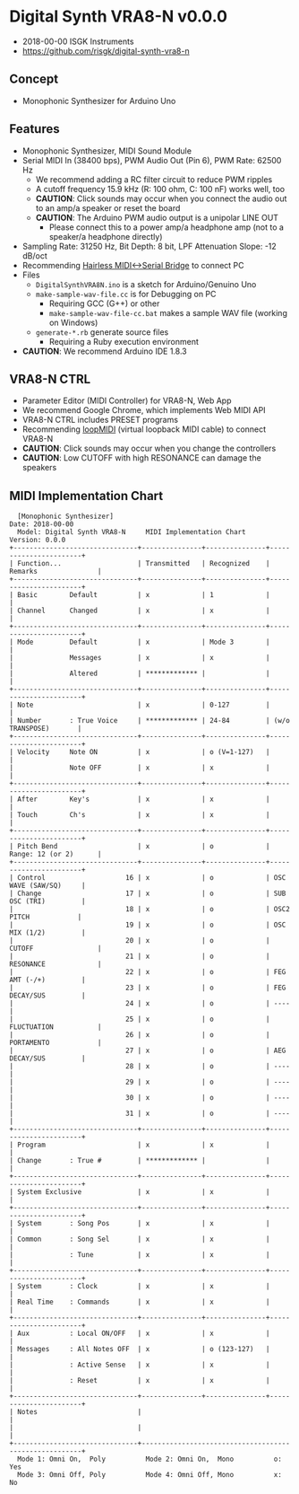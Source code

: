 # Digital Synth VRA8-N v0.0.0

- 2018-00-00 ISGK Instruments
- <https://github.com/risgk/digital-synth-vra8-n>

## Concept

- Monophonic Synthesizer for Arduino Uno

## Features

- Monophonic Synthesizer, MIDI Sound Module
- Serial MIDI In (38400 bps), PWM Audio Out (Pin 6), PWM Rate: 62500 Hz
    - We recommend adding a RC filter circuit to reduce PWM ripples
    - A cutoff frequency 15.9 kHz (R: 100 ohm, C: 100 nF) works well, too
    - **CAUTION**: Click sounds may occur when you connect the audio out to an amp/a speaker or reset the board
    - **CAUTION**: The Arduino PWM audio output is a unipolar LINE OUT
        - Please connect this to a power amp/a headphone amp (not to a speaker/a headphone directly)
- Sampling Rate: 31250 Hz, Bit Depth: 8 bit, LPF Attenuation Slope: -12 dB/oct
- Recommending [Hairless MIDI<->Serial Bridge](http://projectgus.github.io/hairless-midiserial/) to connect PC
- Files
    - `DigitalSynthVRA8N.ino` is a sketch for Arduino/Genuino Uno
    - `make-sample-wav-file.cc` is for Debugging on PC
        - Requiring GCC (G++) or other
        - `make-sample-wav-file-cc.bat` makes a sample WAV file (working on Windows)
    - `generate-*.rb` generate source files
        - Requiring a Ruby execution environment
- **CAUTION**: We recommend Arduino IDE 1.8.3

## VRA8-N CTRL

- Parameter Editor (MIDI Controller) for VRA8-N, Web App
- We recommend Google Chrome, which implements Web MIDI API
- VRA8-N CTRL includes PRESET programs
- Recommending [loopMIDI](http://www.tobias-erichsen.de/software/loopmidi.html) (virtual loopback MIDI cable) to connect VRA8-N
- **CAUTION**: Click sounds may occur when you change the controllers
- **CAUTION**: Low CUTOFF with high RESONANCE can damage the speakers

## MIDI Implementation Chart

      [Monophonic Synthesizer]                                        Date: 2018-00-00       
      Model: Digital Synth VRA8-N     MIDI Implementation Chart       Version: 0.0.0         
    +-------------------------------+---------------+---------------+-----------------------+
    | Function...                   | Transmitted   | Recognized    | Remarks               |
    +-------------------------------+---------------+---------------+-----------------------+
    | Basic        Default          | x             | 1             |                       |
    | Channel      Changed          | x             | x             |                       |
    +-------------------------------+---------------+---------------+-----------------------+
    | Mode         Default          | x             | Mode 3        |                       |
    |              Messages         | x             | x             |                       |
    |              Altered          | ************* |               |                       |
    +-------------------------------+---------------+---------------+-----------------------+
    | Note                          | x             | 0-127         |                       |
    | Number       : True Voice     | ************* | 24-84         | (w/o TRANSPOSE)       |
    +-------------------------------+---------------+---------------+-----------------------+
    | Velocity     Note ON          | x             | o (V=1-127)   |                       |
    |              Note OFF         | x             | x             |                       |
    +-------------------------------+---------------+---------------+-----------------------+
    | After        Key's            | x             | x             |                       |
    | Touch        Ch's             | x             | x             |                       |
    +-------------------------------+---------------+---------------+-----------------------+
    | Pitch Bend                    | x             | o             | Range: 12 (or 2)      |
    +-------------------------------+---------------+---------------+-----------------------+
    | Control                    16 | x             | o             | OSC WAVE (SAW/SQ)     |
    | Change                     17 | x             | o             | SUB OSC (TRI)         |
    |                            18 | x             | o             | OSC2 PITCH            |
    |                            19 | x             | o             | OSC MIX (1/2)         |
    |                            20 | x             | o             | CUTOFF                |
    |                            21 | x             | o             | RESONANCE             |
    |                            22 | x             | o             | FEG AMT (-/+)         |
    |                            23 | x             | o             | FEG DECAY/SUS         |
    |                            24 | x             | o             | ----                  |
    |                            25 | x             | o             | FLUCTUATION           |
    |                            26 | x             | o             | PORTAMENTO            |
    |                            27 | x             | o             | AEG DECAY/SUS         |
    |                            28 | x             | o             | ----                  |
    |                            29 | x             | o             | ----                  |
    |                            30 | x             | o             | ----                  |
    |                            31 | x             | o             | ----                  |
    +-------------------------------+---------------+---------------+-----------------------+
    | Program                       | x             | x             |                       |
    | Change       : True #         | ************* |               |                       |
    +-------------------------------+---------------+---------------+-----------------------+
    | System Exclusive              | x             | x             |                       |
    +-------------------------------+---------------+---------------+-----------------------+
    | System       : Song Pos       | x             | x             |                       |
    | Common       : Song Sel       | x             | x             |                       |
    |              : Tune           | x             | x             |                       |
    +-------------------------------+---------------+---------------+-----------------------+
    | System       : Clock          | x             | x             |                       |
    | Real Time    : Commands       | x             | x             |                       |
    +-------------------------------+---------------+---------------+-----------------------+
    | Aux          : Local ON/OFF   | x             | x             |                       |
    | Messages     : All Notes OFF  | x             | o (123-127)   |                       |
    |              : Active Sense   | x             | x             |                       |
    |              : Reset          | x             | x             |                       |
    +-------------------------------+---------------+---------------+-----------------------+
    | Notes                         |                                                       |
    |                               |                                                       |
    +-------------------------------+-------------------------------------------------------+
      Mode 1: Omni On,  Poly          Mode 2: Omni On,  Mono          o: Yes                 
      Mode 3: Omni Off, Poly          Mode 4: Omni Off, Mono          x: No                  
